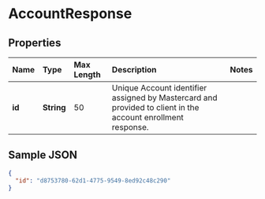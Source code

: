 # AccountResponse

## Properties <a name="properties"></a>

| Name | Type | Max Length | Description | Notes |
| :--- | :--- | :--------- | :---------- | :---- |
| **id** | **String** | 50 | Unique Account identifier assigned by Mastercard and provided to client in the account enrollment response. ||

## Sample JSON

```json
{
  "id": "d8753780-62d1-4775-9549-8ed92c48c290"
}
```
